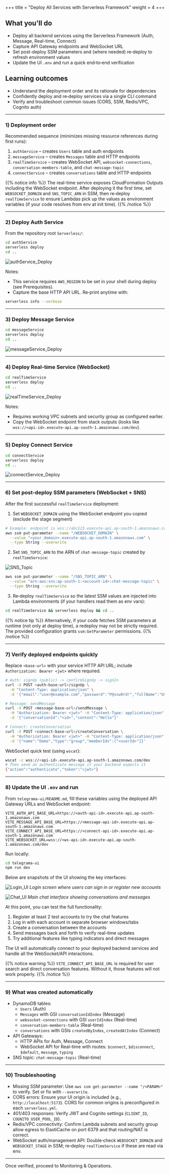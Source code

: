 +++
title = "Deploy All Services with Serverless Framework"
weight = 4
+++

## What you'll do
- Deploy all backend services using the Serverless Framework (Auth, Message, Real-time, Connect)
- Capture API Gateway endpoints and WebSocket URL
- Set post-deploy SSM parameters and (where needed) re‑deploy to refresh environment values
- Update the UI `.env` and run a quick end‑to‑end verification

## Learning outcomes
- Understand the deployment order and its rationale for dependencies
- Confidently deploy and re‑deploy services via a single CLI command
- Verify and troubleshoot common issues (CORS, SSM, Redis/VPC, Cognito auth)

---

### 1) Deployment order

Recommended sequence (minimizes missing resource references during first runs):

1. `authService` – creates `Users` table and auth endpoints
2. `messageService` – creates `Messages` table and HTTP endpoints
3. `realTimeService` – creates WebSocket API, `websocket-connections`, `conversation-members-table`, and `chat-message-topic`
4. `connectService` – creates `conversations` table and HTTP endpoints

{{% notice info %}}
The real-time service exposes CloudFormation Outputs including the WebSocket endpoint. After deploying it the first time, set `WEBSOCKET_DOMAIN` and `SNS_TOPIC_ARN` in SSM, then re‑deploy `realTimeService` to ensure Lambdas pick up the values as environment variables (if your code resolves from env at init time).
{{% /notice %}}

---

### 2) Deploy Auth Service

From the repository root `Serverless/`:

```bash
cd authService
serverless deploy
cd ..
```
![authService_Deploy](/images/authService_deploy.png)

Notes:
- This service requires `AWS_REGION` to be set in your shell during deploy (see Prerequisites).
- Capture the base HTTP API URL. Re‑print anytime with:


```bash
serverless info --verbose
```

---

### 3) Deploy Message Service

```bash
cd messageService
serverless deploy
cd ..
```

![messageService_Deploy](/images/messageService_deploy.png)

---

### 4) Deploy Real-time Service (WebSocket)

```bash
cd realTimeService
serverless deploy
cd ..
```
![realTimeService_Deploy](/images/realTimeService_deploy.png)

Notes:
- Requires working VPC subnets and security group as configured earlier.
- Copy the WebSocket endpoint from stack outputs (looks like `wss://<api-id>.execute-api.ap-south-1.amazonaws.com/dev`).

---

### 5) Deploy Connect Service

```bash
cd connectService
serverless deploy
cd ..
```

![connectService_Deploy](/images/connectService_deploy.png)

---

### 6) Set post-deploy SSM parameters (WebSocket + SNS)

After the first successful `realTimeService` deployment:

1) Set `WEBSOCKET_DOMAIN` using the WebSocket endpoint you copied (exclude the stage segment)

```bash
# Example: endpoint is wss://abc123.execute-api.ap-south-1.amazonaws.com/dev
aws ssm put-parameter --name "/WEBSOCKET_DOMAIN" \
  --value "<your_domain>.execute-api.ap-south-1.amazonaws.com" \
  --type String --overwrite
```

2) Set `SNS_TOPIC_ARN` to the ARN of `chat-message-topic` created by `realTimeService`:

![SNS_Topic](/images/sns_topic.png)

```bash
aws ssm put-parameter --name "/SNS_TOPIC_ARN" \
  --value "arn:aws:sns:ap-south-1:<account-id>:chat-message-topic" \
  --type String --overwrite
```

3) Re‑deploy `realTimeService` so the latest SSM values are injected into Lambda environments (if your handlers read them as env vars):

```bash
cd realTimeService && serverless deploy && cd ..
```

{{% notice tip %}}
Alternatively, if your code fetches SSM parameters at runtime (not only at deploy time), a redeploy may not be strictly required. The provided configuration grants `ssm:GetParameter` permissions.
{{% /notice %}}

---

### 7) Verify deployed endpoints quickly

Replace `<base-url>` with your service HTTP API URL; include `Authorization: Bearer <jwt>` where required.

```bash
# Auth: signUp (public) -> confirmSignUp -> signIn
curl -X POST <auth-base-url>/signUp \
  -H "Content-Type: application/json" \
  -d '{"email":"user@example.com","password":"P@ssw0rd!","fullName":"User"}'

# Message: sendMessage
curl -X POST <message-base-url>/sendMessage \
  -H "Authorization: Bearer <jwt>" -H "Content-Type: application/json" \
  -d '{"conversationId":"<id>","content":"Hello"}'

# Connect: createConversation
curl -X POST <connect-base-url>/createConversation \
  -H "Authorization: Bearer <jwt>" -H "Content-Type: application/json" \
  -d '{"name":"Demo","type":"group","memberIds":["<userId>"]}'
```

WebSocket quick test (using `wscat`):

```bash
wscat -c wss://<api-id>.execute-api.ap-south-1.amazonaws.com/dev
# Then send an authenticate message if your backend expects it
{"action":"authenticate","token":"<jwt>"}
```

---

### 8) Update the UI `.env` and run

From `telegrama-ui/README.md`, fill these variables using the deployed API Gateway URLs and WebSocket endpoint:

```env
VITE_AUTH_API_BASE_URL=https://<auth-api-id>.execute-api.ap-south-1.amazonaws.com
VITE_MESSAGE_API_BASE_URL=https://<message-api-id>.execute-api.ap-south-1.amazonaws.com
VITE_CONNECT_API_BASE_URL=https://<connect-api-id>.execute-api.ap-south-1.amazonaws.com
VITE_WEBSOCKET_URL=wss://<ws-api-id>.execute-api.ap-south-1.amazonaws.com/dev
```

Run locally:

```bash
cd telegrama-ui
npm run dev
```

Below are snapshots of the UI showing the key interfaces:

![Login_UI](/images/login_ui.png)
*Login screen where users can sign in or register new accounts*

![Chat_UI](/images/chat_ui.png)
*Main chat interface showing conversations and messages*

At this point, you can test the full functionality:

1. Register at least 2 test accounts to try the chat features
2. Log in with each account in separate browser windows/tabs
3. Create a conversation between the accounts
4. Send messages back and forth to verify real-time updates
5. Try additional features like typing indicators and direct messages

The UI will automatically connect to your deployed backend services and handle all the WebSocket/API interactions.

{{% notice warning %}}
`VITE_CONNECT_API_BASE_URL` is required for user search and direct conversation features. Without it, those features will not work properly.
{{% /notice %}}

---

### 9) What was created automatically

- DynamoDB tables:
  - `Users` (Auth)
  - `Messages` with GSI `conversationIdIndex` (Message)
  - `websocket-connections` with GSI `userIdIndex` (Real-time)
  - `conversation-members-table` (Real-time)
  - `conversations` with GSIs `createdByIndex`, `createdAtIndex` (Connect)
- API Gateways:
  - HTTP APIs for Auth, Message, Connect
  - WebSocket API for Real-time with routes: `$connect`, `$disconnect`, `$default`, `message`, `typing`
- SNS topic: `chat-message-topic` (Real-time)

---

### 10) Troubleshooting

- Missing SSM parameter: Use `aws ssm get-parameter --name "/<PARAM>"` to verify. Set or fix with `--overwrite`.
- CORS errors: Ensure your UI origin is included (e.g., `http://localhost:5173`). CORS for common origins is preconfigured in each `serverless.yml`.
- 401/403 responses: Verify JWT and Cognito settings (`CLIENT_ID`, `COGNITO_USER_POOL_ID`).
- Redis/VPC connectivity: Confirm Lambda subnets and security group allow egress to ElastiCache on port 6379 and that routing/NAT is correct.
- WebSocket auth/management API: Double‑check `WEBSOCKET_DOMAIN` and `WEBSOCKET_STAGE` in SSM; re‑deploy `realTimeService` if these are read via env.

---

Once verified, proceed to Monitoring & Operations.
